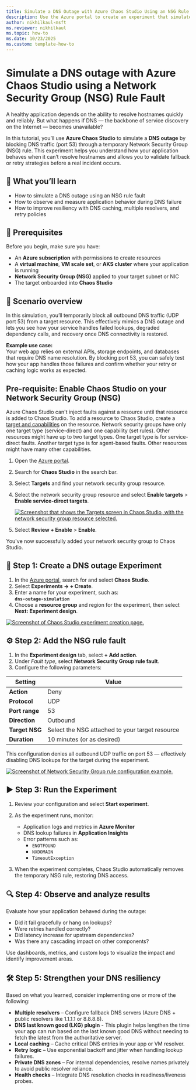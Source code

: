 ```yaml
---
title: Simulate a DNS Outage with Azure Chaos Studio Using an NSG Rule Fault
description: Use the Azure portal to create an experiment that simulates a DNS outage using an NSG rules fault
author: nikhilkaul-msft
ms.reviewer: nikhilkaul
ms.topic: how-to
ms.date: 10/23/2025
ms.custom: template-how-to
---
```



# Simulate a DNS outage with Azure Chaos Studio using a Network Security Group (NSG) Rule Fault

A healthy application depends on the ability to resolve hostnames quickly and reliably. But what happens if DNS — the backbone of service discovery on the Internet — becomes unavailable?

In this tutorial, you’ll use **Azure Chaos Studio** to simulate a **DNS outage** by blocking DNS traffic (port 53) through a temporary Network Security Group (NSG) rule. This experiment helps you understand how your application behaves when it can’t resolve hostnames and allows you to validate fallback or retry strategies before a real incident occurs.


## 📘 What you’ll learn

- How to simulate a DNS outage using an NSG rule fault  
- How to observe and measure application behavior during DNS failure  
- How to improve resiliency with DNS caching, multiple resolvers, and retry policies  


## 🧩 Prerequisites

Before you begin, make sure you have:

- An **Azure subscription** with permissions to create resources  
- A **virtual machine**, **VM scale set**, or **AKS cluster** where your application is running  
- **Network Security Group (NSG)** applied to your target subnet or NIC  
- The target onboarded into **Chaos Studio**


## 🧠 Scenario overview

In this simulation, you’ll temporarily block all outbound DNS traffic (UDP port 53) from a target resource. This effectively mimics a DNS outage and lets you see how your service handles failed lookups, degraded dependency calls, and recovery once DNS connectivity is restored.

**Example use case:**  
Your web app relies on external APIs, storage endpoints, and databases that require DNS name resolution. By blocking port 53, you can safely test how your app handles those failures and confirm whether your retry or caching logic works as expected.


## Pre-requisite: Enable Chaos Studio on your Network Security Group (NSG)

Azure Chaos Studio can't inject faults against a resource until that resource is added to Chaos Studio. To add a resource to Chaos Studio, create a [target and capabilities](chaos-studio-targets-capabilities.md) on the resource. Network security groups have only one target type (service-direct) and one capability (set rules). Other resources might have up to two target types. One target type is for service-direct faults. Another target type is for agent-based faults. Other resources might have many other capabilities.

1. Open the [Azure portal](https://portal.azure.com).
1. Search for **Chaos Studio** in the search bar.
1. Select **Targets** and find your network security group resource.
1. Select the network security group resource and select **Enable targets** > **Enable service-direct targets**.

      [![Screenshot that shows the Targets screen in Chaos Studio, with the network security group resource selected.](images/tutorial-aad-outage-enable.png) ](images/tutorial-aad-outage-enable.png#lightbox)
1. Select **Review + Enable** > **Enable**.

You've now successfully added your network security group to Chaos Studio.


## 🧪 Step 1: Create a DNS outage Experiment

1. In the [Azure portal](https://portal.azure.com/), search for and select **Chaos Studio**.  
2. Select **Experiments → + Create**.  
3. Enter a name for your experiment, such as:  
   **`dns-outage-simulation`**
4. Choose a **resource group** and region for the experiment, then select **Next: Experiment design**.

[![Screenshot of Chaos Studio experiment creation page.](images/chaos-studio-experiment-create.png)](images/chaos-studio-experiment-create.png#lightbox)


## ⚙️ Step 2: Add the NSG rule fault

1. In the **Experiment design** tab, select **+ Add action**.  
2. Under *Fault type*, select **Network Security Group rule fault**.  
3. Configure the following parameters:

| Setting | Value |
|----------|--------|
| **Action** | Deny |
| **Protocol** | UDP |
| **Port range** | 53 |
| **Direction** | Outbound |
| **Target NSG** | Select the NSG attached to your target resource |
| **Duration** | 10 minutes (or as desired) |

This configuration denies all outbound UDP traffic on port 53 — effectively disabling DNS lookups for the target during the experiment.

[![Screenshot of Network Security Group rule configuration example.](images/network-security-group-rules-dns-configuration.png)](images/network-security-group-rules-dns-configuration.png#lightbox)


## ▶️ Step 3: Run the Experiment

1. Review your configuration and select **Start experiment**.  
2. As the experiment runs, monitor:
   - Application logs and metrics in **Azure Monitor**
   - DNS lookup failures in **Application Insights**
   - Error patterns such as:
     - `ENOTFOUND`
     - `NXDOMAIN`
     - `TimeoutException`

3. When the experiment completes, Chaos Studio automatically removes the temporary NSG rule, restoring DNS access.


## 🔍 Step 4: Observe and analyze results

Evaluate how your application behaved during the outage:

- Did it fail gracefully or hang on lookups?  
- Were retries handled correctly?  
- Did latency increase for upstream dependencies?  
- Was there any cascading impact on other components?

Use dashboards, metrics, and custom logs to visualize the impact and identify improvement areas.


## 🛠️ Step 5: Strengthen your DNS resiliency

Based on what you learned, consider implementing one or more of the following:

- **Multiple resolvers** – Configure fallback DNS servers (Azure DNS + public resolvers like 1.1.1.1 or 8.8.8.8).
- **DNS last known good (LKG) plugin** - This plugin helps lengthen the time your app can run based on the last known good DNS without needing to fetch the latest from the authoritative server. 
- **Local caching** – Cache critical DNS entries in your app or VM resolver.
- **Retry logic** – Use exponential backoff and jitter when handling lookup failures.  
- **Private DNS zones** – For internal dependencies, resolve names privately to avoid public resolver reliance.  
- **Health checks** – Integrate DNS resolution checks in readiness/liveness probes.

